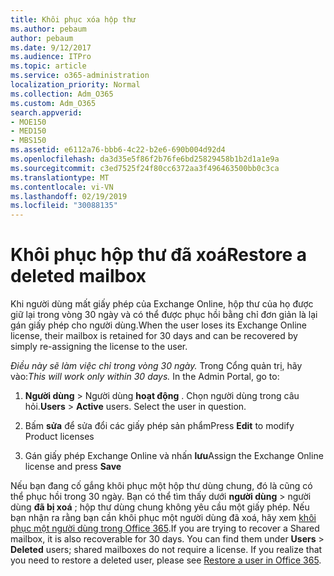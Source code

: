 ```yaml
---
title: Khôi phục xóa hộp thư
ms.author: pebaum
author: pebaum
ms.date: 9/12/2017
ms.audience: ITPro
ms.topic: article
ms.service: o365-administration
localization_priority: Normal
ms.collection: Adm_O365
ms.custom: Adm_O365
search.appverid:
- MOE150
- MED150
- MBS150
ms.assetid: e6112a76-bbb6-4c22-b2e6-690b004d92d4
ms.openlocfilehash: da3d35e5f86f2b76fe6bd25829458b1b2d1a1e9a
ms.sourcegitcommit: c3ed7525f24f80cc6372aa3f496463500bb0c3ca
ms.translationtype: MT
ms.contentlocale: vi-VN
ms.lasthandoff: 02/19/2019
ms.locfileid: "30088135"
---
```

# <a name="restore-a-deleted-mailbox"></a><span data-ttu-id="ac12d-102">Khôi phục hộp thư đã xoá</span><span class="sxs-lookup"><span data-stu-id="ac12d-102">Restore a deleted mailbox</span></span>

<span data-ttu-id="ac12d-103">Khi người dùng mất giấy phép của Exchange Online, hộp thư của họ được giữ lại trong vòng 30 ngày và có thể được phục hồi bằng chỉ đơn giản là lại gán giấy phép cho người dùng.</span><span class="sxs-lookup"><span data-stu-id="ac12d-103">When the user loses its Exchange Online license, their mailbox is retained for 30 days and can be recovered by simply re-assigning the license to the user.</span></span>
  
 <span data-ttu-id="ac12d-p101">*Điều này sẽ làm việc chỉ trong vòng 30 ngày.*  Trong Cổng quản trị, hãy vào:</span><span class="sxs-lookup"><span data-stu-id="ac12d-p101">*This will work only within 30 days.*  In the Admin Portal, go to:</span></span> 
  
1. <span data-ttu-id="ac12d-p102">**Người dùng** \> Người dùng **hoạt động** . Chọn người dùng trong câu hỏi.</span><span class="sxs-lookup"><span data-stu-id="ac12d-p102">**Users** \> **Active** users. Select the user in question.</span></span> 
    
2. <span data-ttu-id="ac12d-108">Bấm **sửa** để sửa đổi các giấy phép sản phẩm</span><span class="sxs-lookup"><span data-stu-id="ac12d-108">Press **Edit** to modify Product licenses</span></span> 
    
3. <span data-ttu-id="ac12d-109">Gán giấy phép Exchange Online và nhấn **lưu**</span><span class="sxs-lookup"><span data-stu-id="ac12d-109">Assign the Exchange Online license and press **Save**</span></span>
    
<span data-ttu-id="ac12d-p103">Nếu bạn đang cố gắng khôi phục một hộp thư dùng chung, đó là cũng có thể phục hồi trong 30 ngày. Bạn có thể tìm thấy dưới **người dùng** \> người dùng **đã bị xoá** ; hộp thư dùng chung không yêu cầu một giấy phép. Nếu bạn nhận ra rằng bạn cần khôi phục một người dùng đã xoá, hãy xem [khôi phục một người dùng trong Office 365](https://docs.microsoft.com/en-us/office365/admin/add-users/restore-user).</span><span class="sxs-lookup"><span data-stu-id="ac12d-p103">If you are trying to recover a Shared mailbox, it is also recoverable for 30 days. You can find them under **Users** \> **Deleted** users; shared mailboxes do not require a license. If you realize that you need to restore a deleted user, please see [Restore a user in Office 365](https://docs.microsoft.com/en-us/office365/admin/add-users/restore-user).</span></span>
  

